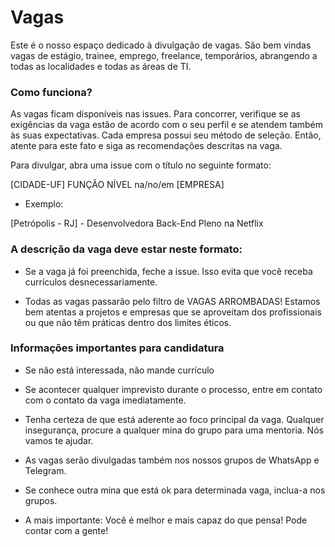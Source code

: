 # Vagas

Este é o nosso espaço dedicado à divulgação de vagas. São bem vindas vagas de estágio, trainee, emprego, freelance, temporários, abrangendo a todas as localidades e todas as áreas de TI.

### Como funciona?

As vagas ficam disponíveis nas issues. Para concorrer, verifique se as exigências da vaga estão de acordo com o seu perfil e se atendem também às suas expectativas. Cada empresa possui seu método de seleção. Então, atente para este fato e siga as recomendações descritas na vaga. 

Para divulgar, abra uma issue com o título no seguinte formato:

[CIDADE-UF] FUNÇÃO NÍVEL na/no/em [EMPRESA]

- Exemplo:

[Petrópolis - RJ] - Desenvolvedora Back-End Pleno na Netflix

### A descrição da vaga deve estar neste formato: 

- Se a vaga já foi preenchida, feche a issue. Isso evita que você receba currículos desnecessariamente.

- Todas as vagas passarão pelo filtro de VAGAS ARROMBADAS! Estamos bem atentas a projetos e empresas que se aproveitam dos profissionais ou que não têm práticas dentro dos limites éticos.

### Informações importantes para candidatura

- Se não está interessada, não mande currículo

- Se acontecer qualquer imprevisto durante o processo, entre em contato com o contato da vaga imediatamente.

- Tenha certeza de que está aderente ao foco principal da vaga. Qualquer insegurança, procure a qualquer mina do grupo para uma mentoria. Nós vamos te ajudar.

- As vagas serão divulgadas também nos nossos grupos de WhatsApp e Telegram.

- Se conhece outra mina que está ok para determinada vaga, inclua-a nos grupos.

- A mais importante: Você é melhor e mais capaz do que pensa! Pode contar com a gente!
